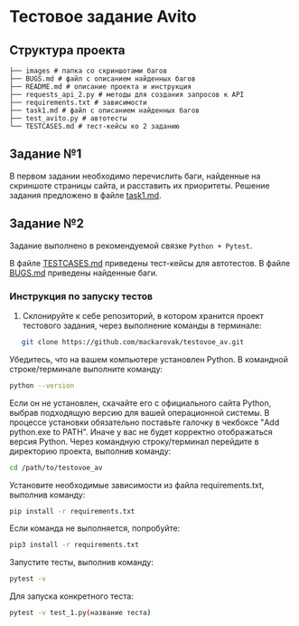 # Тестовое задание Avito

## Структура проекта

```
├── images # папка со скриншотами багов
├── BUGS.md # файл с описанием найденных багов
├── README.md # описание проекта и инструкция
├── requests_api_2.py # методы для создания запросов к API
├── requirements.txt # зависимости
├── task1.md # файл с описанием найденных багов
├── test_avito.py # автотесты
└── TESTCASES.md # тест-кейсы ко 2 заданию
```

## Задание №1

В первом задании необходимо перечислить баги, найденные на скриншоте страницы сайта, и расставить их приоритеты. Решение задания предложено в файле [task1.md](./task1.md).

## Задание №2

Задание выполнено в рекомендуемой связке `Python + Pytest`.  

В файле [TESTCASES.md](./TESTCASES.md) приведены тест-кейсы для автотестов. В файле [BUGS.md](./BUGS.md) приведены найденные баги.

### Инструкция по запуску тестов

1. Склонируйте к себе репозиторий, в котором хранится проект тестового задания, через выполнение команды в терминале:
```bash
   git clone https://github.com/mackarovak/testovoe_av.git
```
Убедитесь, что на вашем компьютере установлен Python. В командной строке/терминале выполните команду:
```bash
python --version
```
Если он не установлен, скачайте его с официального сайта Python, выбрав подходящую версию для вашей операционной системы.
В процессе установки обязательно поставьте галочку в чекбоксе "Add python.exe to PATH". Иначе у вас не будет корректно отображаться версия Python.
Через командную строку/терминал перейдите в директорию проекта, выполнив команду:
```bash
cd /path/to/testovoe_av
```
Установите необходимые зависимости из файла requirements.txt, выполнив команду:
```bash
pip install -r requirements.txt
```
Если команда не выполняется, попробуйте:
```bash
pip3 install -r requirements.txt
```
Запустите тесты, выполнив команду:
```bash
pytest -v
```
Для запуска конкретного теста:
```bash
pytest -v test_1.py(название теста)
```